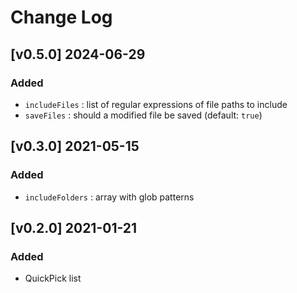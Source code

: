 # Change Log

## [v0.5.0] 2024-06-29
### Added
- `includeFiles` : list of regular expressions of file paths to include
- `saveFiles` : should a modified file be saved (default: `true`)

## [v0.3.0] 2021-05-15
### Added
- `includeFolders` : array with glob patterns

## [v0.2.0] 2021-01-21
### Added
- QuickPick list
